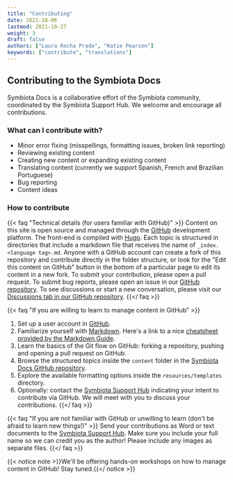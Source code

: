 ```yaml
---
title: "Contributing"
date: 2021-10-06
lastmod: 2021-10-27
weight: 3
draft: false
authors: ["Laura Rocha Prado", "Katie Pearson"]
keywords: ["contribute", "translations"]
---
```


## Contributing to the Symbiota Docs

Symbiota Docs is a collaborative effort of the Symbiota community, coordinated by the Symbiota Support Hub. We welcome and encourage all contributions.

### What can I contribute with?

- Minor error fixing (misspellings, formatting issues, broken link reporting)
- Reviewing existing content
- Creating new content or expanding existing content
- Translating content (currently we support Spanish, French and Brazilian Portuguese)
- Bug reporting
- Content ideas

### How to contribute

{{< faq "Technical details (for users familiar with GitHub)" >}}
  Content on this site is open source and managed through the [GitHub](https://github.com/) development platform. The front-end is compiled with [Hugo](https://gohugo.io/). Each topic is structured in directories that include a markdown file that receives the name of `_index.<language tag>.md`. Anyone with a GitHub account can create a fork of this repository and contribute directly in the folder structure, or look for the "Edit this content on GitHub" button in the bottom of a particular page to edit its content in a new fork. To submit your contribution, please open a pull request. To submit bug reports, please open an issue in our [GitHub repository](https://github.com/BioKIC/symbiota-docs/). To see discussions or start a new conversation, please visit our [Discussions tab in our GitHub repository](https://github.com/BioKIC/symbiota-docs/discussions).
{{</ faq >}}

{{< faq "If you are willing to learn to manage content in GitHub" >}}
1. Set up a user account in [GitHub](https://github.com/signup?ref_cta=Sign+up&ref_loc=header+logged+out&ref_page=%2F&source=header-home).
2. Familiarize yourself with [Markdown](https://en.wikipedia.org/wiki/Markdown). Here's a link to a nice [cheatsheet provided by the Markdown Guide](https://www.markdownguide.org/cheat-sheet/).
3. Learn the basics of the Git flow on GitHub: forking a repository, pushing and opening a pull request on GitHub.
4. Browse the structured topics inside the `content` folder in the [Symbiota Docs GitHub repository](https://github.com/BioKIC/symbiota-docs).
5. Explore the available formatting options inside the `resources/templates` directory.
6. Optionally: contact the [Symbiota Support Hub](mailto:symbiota@asu.edu) indicating your intent to contribute via GitHub. We will meet with you to discuss your contributions.
{{</ faq >}}

{{< faq "If you are not familiar with GitHub or unwilling to learn (don't be afraid to learn new things!)" >}}
Send your contributions as Word or text documents to the [Symbiota Support Hub](mailto:symbiota@asu.edu). Make sure you include your full name so we can credit you as the author! Please include any images as separate files.
{{</ faq >}}

{{< notice note >}}We'll be offering hands-on workshops on how to manage content in GitHub! Stay tuned.{{</ notice >}}


